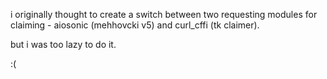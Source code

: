 i originally thought to create a switch between two requesting modules for claiming - aiosonic (mehhovcki v5) and curl_cffi (tk claimer).

but i was too lazy to do it.

:(
